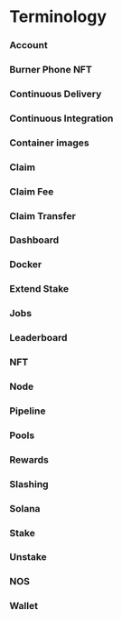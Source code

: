 # Terminology

### Account

### Burner Phone NFT

### Continuous Delivery

### Continuous Integration

### Container images

### Claim

### Claim Fee

### Claim Transfer

### Dashboard

### Docker

### Extend Stake

### Jobs

### Leaderboard

### NFT

### Node

### Pipeline

### Pools

### Rewards

### Slashing

### Solana

### Stake

### Unstake

### NOS

### Wallet
